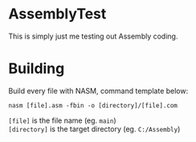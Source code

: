 # AssemblyTest

This is simply just me testing out Assembly coding. <br />

# Building
Build every file with NASM, command template below: <br />
```
nasm [file].asm -fbin -o [directory]/[file].com
``` 
`[file]` is the file name (eg. `main`) <br />
`[directory]` is the target directory (eg. `C:/Assembly`) <br />
